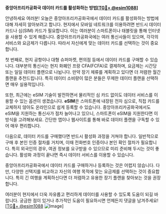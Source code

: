 **중앙아프리카공화국 데이터 카드를 활성화하는 방법[[TG💪+ @esim1088](https://t.me/s/esim1088)]**

안녕하세요 여러분! 오늘은 중앙아프리카공화국에서 데이터 카드를 활성화하는 방법에 대해 자세히 알아보려고 합니다. 현지에서 모바일 네트워크를 이용하려면 반드시 데이터 카드나 심(SIM) 카드가 필요합니다. 이는 여러분이 스마트폰이나 태블릿을 통해 인터넷을 사용할 수 있게 해줍니다. 중앙아프리카공화국에는 여러 통신사들이 있으며, 각각의 서비스와 요금제가 다릅니다. 따라서 자신에게 맞는 데이터 카드를 선택하는 것이 중요합니다.

첫 번째로, 현지 공항이나 대형 슈퍼마켓, 편의점 등에서 데이터 카드를 구매할 수 있습니다. 대부분의 통신사는 현지 화폐인 프랑 CFA(FCFA)로 결제하며, 요금제는 시간당 또는 일일 데이터 플랜으로 나뉩니다. 만약 장기 체류를 계획하고 있다면 더 저렴한 월간 플랜을 추천드립니다. 특히 데이터 소비량이 많은 분들은 무제한 데이터 플랜을 선택하면 매우 실용적입니다.

또한, 최근에는 eSIM 기술이 발전하면서 물리적인 심 카드 없이도 데이터 서비스를 이용할 수 있는 옵션이 생겼습니다. **eSIM**은 스마트폰에 내장된 전자 심으로, 직접 카드를 교체하지 않아도 온라인으로 쉽게 등록할 수 있습니다. 중앙아프리카공화국에서도 eSIM을 지원하는 통신사가 점차 늘어나고 있으니, 스마트폰이 eSIM을 지원한다면 이 방식을 고려해보세요. 간단한 앱이나 웹사이트를 통해 바로 데이터 플랜을 구독할 수 있어 매우 편리합니다.

다음으로, 데이터 카드를 구매했다면 반드시 활성화 과정을 거쳐야 합니다. 일반적으로 구매 후 본인 인증 절차를 거치며, 이때 전화번호 인증이나 본인 확인 절차가 필요합니다. 특히 외국인의 경우, 여권 정보를 요구받을 수 있으므로 미리 준비해 두시는 것이 좋습니다. 활성화 과정이 끝나면 즉시 데이터 서비스를 이용할 수 있습니다.

중앙아프리카공화국에서 데이터 카드를 구매하거나 등록하는 것은 어렵지 않습니다. 다만, 다양한 선택지를 비교하고 자신의 여행 목적에 맞는 요금제를 선택하는 것이 중요합니다. 특히 긴 여행을 계획하신다면 더 저렴하고 유용한 장기 플랜을 찾아보는 것을 권장합니다.

여러분이 현지에서 더욱 자유롭고 편리하게 데이터를 사용할 수 있도록 도움이 되길 바랍니다. 궁금한 점이 있거나 추가적인 도움이 필요하시면 언제든지 댓글을 남겨주세요! [[TG💪+ @esim1088](https://t.me/s/esim1088) ![Image](https://i.postimg.cc/Y0z9fWf4/image.png)]